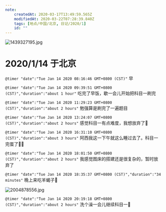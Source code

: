 ```yaml
---
note:
    createdAt: 2020-03-17T13:49:59.565Z
    modifiedAt: 2020-03-22T07:28:39.840Z
    tags: [地点/中国/北京, 日记/2020/1]
    id: ""
---
```

![1439327195.jpg](https://i.loli.net/2020/01/14/ADb2MSZpta53FeK.jpg)

# 2020/1/14 于北京

`@timer "date":"Tue Jan 14 2020 08:16:46 GMT+0800 (CST)"`
早

`@timer "date":"Tue Jan 14 2020 09:39:51 GMT+0800 (CST)","duration":"about 1 hour"`
吃完了早饭，歇一会儿开始把科目一刷完

`@timer "date":"Tue Jan 14 2020 11:29:23 GMT+0800 (CST)","duration":"about 2 hours"`
勉强算是刷完了一遍题目

`@timer "date":"Tue Jan 14 2020 13:24:07 GMT+0800 (CST)","duration":"about 2 hours"`
感觉科目一有点难度，我想放弃了:new_moon_with_face:

`@timer "date":"Tue Jan 14 2020 16:31:10 GMT+0800 (CST)","duration":"about 3 hours"`
阿西我这一下午就这么睡过去了。科目一完蛋了:new_moon_with_face::hear_no_evil:

`@timer "date":"Tue Jan 14 2020 18:01:50 GMT+0800 (CST)","duration":"about 2 hours"`
我感觉图床的搭建还是很复杂的，暂时放弃了

`@timer "date":"Tue Jan 14 2020 18:35:37 GMT+0800 (CST)","duration":"34 minutes"`
晚上来吃羊蝎子:full_moon_with_face:

![2004878556.jpg](https://i.loli.net/2020/01/14/HluhyzQGx1fnogw.jpg)

`@timer "date":"Tue Jan 14 2020 20:19:18 GMT+0800 (CST)","duration":"about 2 hours"`
洗个澡一会儿继续科目一:new_moon_with_face:
